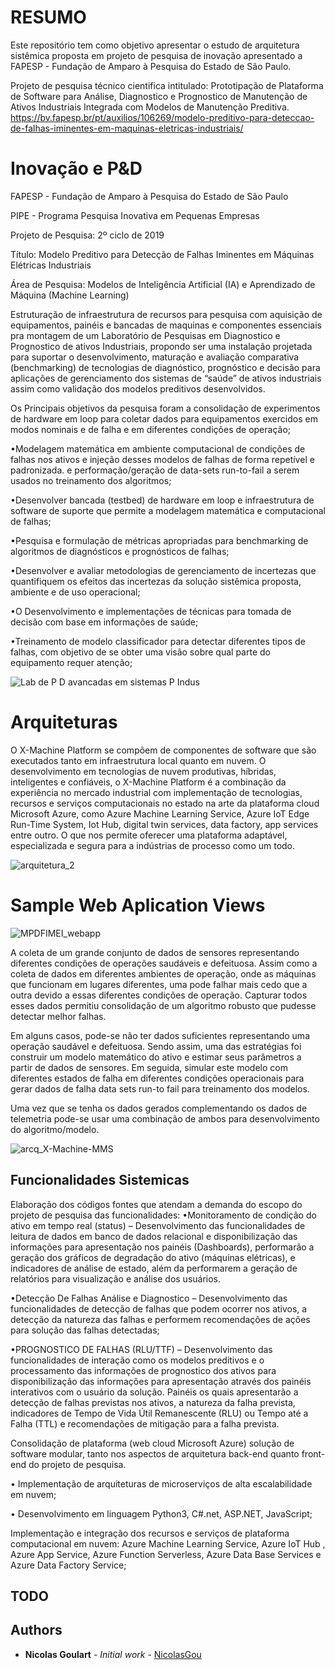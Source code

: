 # RESUMO
Este repositório tem como objetivo apresentar o estudo de arquitetura sistêmica proposta em projeto de pesquisa de inovação apresentado a FAPESP - Fundação de Amparo à Pesquisa do Estado de São Paulo.

Projeto de pesquisa técnico cientifica intitulado: Prototipação de Plataforma de Software para Análise, Diagnostico e Prognostico de Manutenção de Ativos Industriais Integrada com Modelos de Manutenção Preditiva.
https://bv.fapesp.br/pt/auxilios/106269/modelo-preditivo-para-deteccao-de-falhas-iminentes-em-maquinas-eletricas-industriais/



# Inovação e P&D
FAPESP - Fundação de Amparo à Pesquisa do Estado de São Paulo

PIPE - Programa Pesquisa Inovativa em Pequenas Empresas

Projeto de Pesquisa: 2º ciclo de 2019

Título: Modelo Preditivo para Detecção de Falhas Iminentes em Máquinas Elétricas Industriais

Área de Pesquisa: Modelos de Inteligência Artificial (IA) e Aprendizado de Máquina (Machine Learning)

Estruturação de infraestrutura de recursos para pesquisa com aquisição de equipamentos, painéis e bancadas de maquinas e componentes essenciais pra montagem de um Laboratório de Pesquisas em Diagnostico e Prognostico de ativos Industriais, propondo ser uma instalação projetada para suportar o desenvolvimento, maturação e avaliação comparativa (benchmarking) de tecnologias de diagnóstico, prognóstico e decisão para aplicações de gerenciamento dos sistemas de “saúde” de ativos industriais assim como  validação dos modelos preditivos desenvolvidos.

Os Principais objetivos da pesquisa foram a consolidação de experimentos de hardware em loop para coletar dados para equipamentos exercidos em modos nominais e de falha e em diferentes condições de operação;

•Modelagem matemática em ambiente computacional de condições de falhas nos ativos e injeção desses modelos de falhas de forma repetível e padronizada. e performação/geração de data-sets run-to-fail a serem usados no treinamento dos algoritmos;

•Desenvolver bancada (testbed) de hardware em loop e infraestrutura de software de suporte que permite a modelagem matemática e computacional de falhas;

•Pesquisa e formulação  de métricas apropriadas para benchmarking de algoritmos de diagnósticos e prognósticos de falhas;

•Desenvolver e avaliar metodologias de gerenciamento de incertezas que quantifiquem os efeitos das incertezas da solução sistêmica proposta, ambiente e de uso operacional;

•O Desenvolvimento e implementações de técnicas para tomada de decisão com base em informações de saúde;

•Treinamento de modelo classificador para detectar diferentes tipos de falhas, com objetivo de se obter uma visão sobre qual parte do equipamento requer atenção;

![Lab de P D avancadas em sistemas P Indus](https://user-images.githubusercontent.com/45576249/109039573-b3070900-76ab-11eb-88ba-a98ae675c83a.png)

# Arquiteturas
O X-Machine Platform se compõem de componentes de software que são executados tanto em infraestrutura local quanto em nuvem.
O desenvolvimento em tecnologias de nuvem produtivas, híbridas, inteligentes e confiáveis, o X-Machine Platform é a combinação da experiência no mercado industrial com implementação de tecnologias, recursos e serviços computacionais no estado na arte da plataforma cloud Microsoft Azure, como Azure Machine Learning Service, Azure IoT Edge Run-Time System, Iot Hub, digital twin services, data factory, app services entre outro. O que nos permite oferecer uma plataforma adaptável, especializada e segura para a indústrias de processo como um todo.

![arquitetura_2](https://user-images.githubusercontent.com/45576249/109039603-bb5f4400-76ab-11eb-9888-bdc4cc751b5b.png)




# Sample Web Aplication Views
![MPDFIMEI_webapp](https://user-images.githubusercontent.com/45576249/109039638-c619d900-76ab-11eb-9dd9-cbac6f797d92.png)


A coleta de um grande conjunto de dados de sensores representando diferentes condições de operações saudáveis e defeituosa. Assim como a coleta de dados em diferentes ambientes de operação, onde as máquinas que funcionam em lugares diferentes, uma pode falhar mais cedo que a outra devido a essas diferentes condições de operação. Capturar todos esses dados permitiu consolidação de um algoritmo robusto que pudesse detectar melhor falhas.
 
Em alguns casos, pode-se não ter dados suficientes representando uma operação saudável e defeituosa. Sendo assim, uma das estratégias foi construir um modelo matemático do ativo e estimar seus parâmetros a partir de dados de sensores. Em seguida, simular este modelo com diferentes estados de falha em diferentes condições operacionais para gerar dados de falha data sets run-to fail para treinamento dos modelos. 
 
Uma vez que se tenha os dados gerados complementando os dados de telemetria pode-se usar uma combinação de ambos para desenvolvimento do algoritmo/modelo. 

![arcq_X-Machine-MMS](https://user-images.githubusercontent.com/45576249/109039584-b69a9000-76ab-11eb-9b59-6b77ba3e467e.png)

## Funcionalidades Sistemicas
Elaboração dos códigos fontes que atendam a demanda do escopo do projeto de pesquisa das funcionalidades:
•Monitoramento de condição do ativo em tempo real (status) – Desenvolvimento das funcionalidades de leitura de dados em banco de dados relacional e disponibilização das informações para apresentação nos painéis (Dashboards), performarão a geração dos gráficos de degradação do ativo (máquinas elétricas), e indicadores de análise de estado, além da performarem a geração de relatórios para visualização e análise dos usuários.

•Detecção De Falhas Análise e Diagnostico – Desenvolvimento das funcionalidades de detecção de falhas que podem ocorrer nos ativos, a detecção da natureza das falhas e performem recomendações de ações para solução das falhas detectadas;

•PROGNOSTICO DE FALHAS (RLU/TTF) – Desenvolvimento das funcionalidades de interação como os modelos preditivos e o processamento das informações de prognostico dos ativos para 
disponibilização das informações para apresentação através dos painéis interativos com o usuário da solução. Painéis os quais apresentarão a detecção de falhas previstas nos ativos, a natureza da falha prevista, indicadores de Tempo de Vida Útil Remanescente (RLU) ou Tempo até a Falha (TTL) e recomendações de mitigação para a falha prevista.

Consolidação de plataforma (web cloud Microsoft Azure) solução de software modular, tanto nos aspectos de arquitetura back-end quanto front-end do projeto de pesquisa.

•	Implementação de arquiteturas de microserviços de alta escalabilidade em nuvem;

•	Desenvolvimento em linguagem Python3, C#.net, ASP.NET, JavaScript;

Implementação e integração dos recursos e serviços de plataforma computacional em nuvem: Azure Machine Learning Service, Azure IoT Hub , Azure App Service, Azure Function Serverless, Azure Data Base Services e Azure Data Factory Service;


## TODO


## Authors

* **Nicolas Goulart** - *Initial work* - [NicolasGou](https://github.com/nicolasgou)
